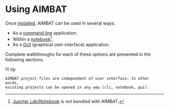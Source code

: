 # Using AIMBAT

Once [installed](installation.md), AIMBAT can be used in several ways:

- As a [command line](cli.md) application.
- Within a [notebook](/examples/tutorial)[^notebook].
- As a [GUI](gui.md) (graphical user interface) application.

[^notebook]: [Jupyter Lab/Notebook](https://jupyter.org/) is *not* bundled with AIMBAT.

Complete walkthroughs for each of these options are presented in the following sections.

!!! tip

    AIMBAT project files are independent of user interface. In other words,
    existing projects can be opened in any way (cli, notebook, gui).
